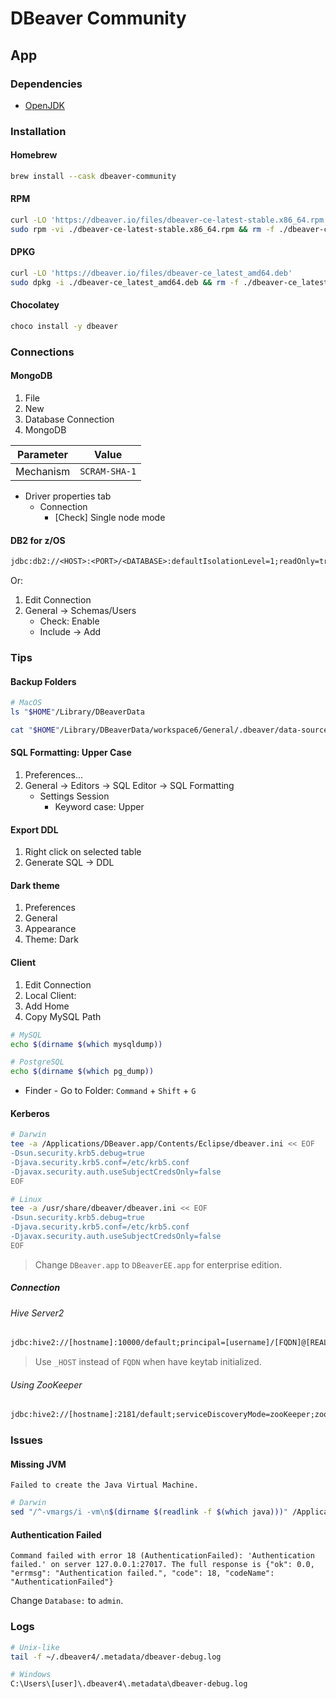 # DBeaver Community

<!--
Blueprints
Customers
  Client
    Development
    Stating
    Production
Machines
  Apex
  Docker
-->

## App

### Dependencies

- [OpenJDK](/openjdk.md)

### Installation

#### Homebrew

```sh
brew install --cask dbeaver-community
```

#### RPM

```sh
curl -LO 'https://dbeaver.io/files/dbeaver-ce-latest-stable.x86_64.rpm'
sudo rpm -vi ./dbeaver-ce-latest-stable.x86_64.rpm && rm -f ./dbeaver-ce-latest-stable.x86_64.rpm
```

#### DPKG

```sh
curl -LO 'https://dbeaver.io/files/dbeaver-ce_latest_amd64.deb'
sudo dpkg -i ./dbeaver-ce_latest_amd64.deb && rm -f ./dbeaver-ce_latest_amd64.deb
```

#### Chocolatey

```sh
choco install -y dbeaver
```

### Connections

#### MongoDB

1. File
2. New
3. Database Connection
4. MongoDB

| Parameter | Value         |
| --------- | ------------- |
| Mechanism | `SCRAM-SHA-1` |

- Driver properties tab
  - Connection
    - \[Check] Single node mode

#### DB2 for z/OS

```txt
jdbc:db2://<HOST>:<PORT>/<DATABASE>:defaultIsolationLevel=1;readOnly=true;currentSchema=<SCHEMA>;
```

Or:

1. Edit Connection
2. General -> Schemas/Users
   - Check: Enable
   - Include -> Add

### Tips

#### Backup Folders

```sh
# MacOS
ls "$HOME"/Library/DBeaverData

cat "$HOME"/Library/DBeaverData/workspace6/General/.dbeaver/data-sources.json | gh gist create - -f dbeaver-data-sources.json
```

#### SQL Formatting: Upper Case

1. Preferences...
2. General -> Editors -> SQL Editor -> SQL Formatting
   - Settings Session
     - Keyword case: Upper

#### Export DDL

1. Right click on selected table
2. Generate SQL -> DDL

<!--
#### TBD

~/Library/DBeaverData/workspace6/General/.dbeaver/credentials-config.json

https://gist.github.com/felipou/50b60309f99b70b1e28f6d22da5d8e61
-->

#### Dark theme

1. Preferences
2. General
3. Appearance
4. Theme: Dark

#### Client

1. Edit Connection
2. Local Client:
3. Add Home
4. Copy MySQL Path

```sh
# MySQL
echo $(dirname $(which mysqldump))

# PostgreSQL
echo $(dirname $(which pg_dump))
```

- Finder - Go to Folder: `Command` + `Shift` + `G`

#### Kerberos

```sh
# Darwin
tee -a /Applications/DBeaver.app/Contents/Eclipse/dbeaver.ini << EOF
-Dsun.security.krb5.debug=true
-Djava.security.krb5.conf=/etc/krb5.conf
-Djavax.security.auth.useSubjectCredsOnly=false
EOF

# Linux
tee -a /usr/share/dbeaver/dbeaver.ini << EOF
-Dsun.security.krb5.debug=true
-Djava.security.krb5.conf=/etc/krb5.conf
-Djavax.security.auth.useSubjectCredsOnly=false
EOF
```

> Change `DBeaver.app` to `DBeaverEE.app` for enterprise edition.

##### Connection

###### Hive Server2

```txt
jdbc:hive2://[hostname]:10000/default;principal=[username]/[FQDN]@[REALM]
```

> Use `_HOST` instead of `FQDN` when have keytab initialized.

###### Using ZooKeeper

```txt
jdbc:hive2://[hostname]:2181/default;serviceDiscoveryMode=zooKeeper;zooKeeperNamespace=hiveserver2
```

### Issues

<!--
#### TBD

```log
Unable to reach a settlement: [diffie-hellman-group1-sha1, diffie-hellman-group-exchange-sha1] and [curve25519-sha256, curve25519-sha256@libssh.org, ecdh-sha2-nistp256, ecdh-sha2-nistp384, ecdh-sha2-nistp521, sntrup761x25519-sha512@openssh.com, diffie-hellman-group-exchange-sha256, diffie-hellman-group16-sha512, diffie-hellman-group18-sha512, diffie-hellman-group14-sha256]
```

TODO
-->

<!-- #### TBD

```log
Communications link failure
The last packet sent successfully to the server was 0 milliseconds ago. The driver has not received any packets from the server.
  Can not read response from server. Expected to read 4 bytes, read 0 bytes before connection was unexpectedly lost.
```

TODO -->

#### Missing JVM

```log
Failed to create the Java Virtual Machine.
```

```sh
# Darwin
sed "/^-vmargs/i -vm\n$(dirname $(readlink -f $(which java)))" /Applications/DBeaver.app/Contents/Eclipse/dbeaver.ini
```

#### Authentication Failed

```log
Command failed with error 18 (AuthenticationFailed): 'Authentication failed.' on server 127.0.0.1:27017. The full response is {"ok": 0.0, "errmsg": "Authentication failed.", "code": 18, "codeName": "AuthenticationFailed"}
```

Change `Database:` to `admin`.

### Logs

```sh
# Unix-like
tail -f ~/.dbeaver4/.metadata/dbeaver-debug.log

# Windows
C:\Users\[user]\.dbeaver4\.metadata\dbeaver-debug.log
```

